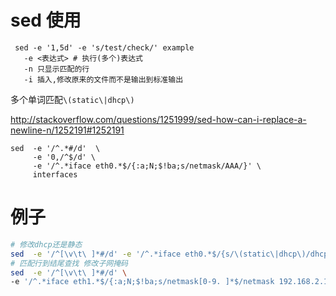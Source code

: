 # sed 使用

```
 sed -e '1,5d' -e 's/test/check/' example   
   -e <表达式> # 执行(多个)表达式
   -n 只显示匹配的行
   -i 插入,修改原来的文件而不是输出到标准输出
```

多个单词匹配`\(static\|dhcp\)`

http://stackoverflow.com/questions/1251999/sed-how-can-i-replace-a-newline-n/1252191#1252191

```
sed  -e '/^.*#/d'  \
     -e '0,/^$/d' \
     -e '/^.*iface eth0.*$/{:a;N;$!ba;s/netmask/AAA/}' \
     interfaces
```

# 例子

```bash
# 修改dhcp还是静态
sed  -e '/^[\v\t\ ]*#/d' -e '/^.*iface eth0.*$/{s/\(static\|dhcp\)/dhcp/}' interfaces
# 匹配行到结尾查找 修改子网掩码
sed  -e '/^[\v\t\ ]*#/d' \
-e '/^.*iface eth1.*$/{:a;N;$!ba;s/netmask[0-9. ]*$/netmask 192.168.2.1/}' interfaces
```
